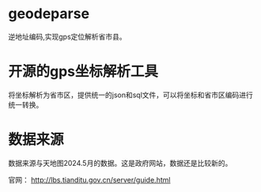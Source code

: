 # geodeparse
逆地址编码,实现gps定位解析省市县。



# 开源的gps坐标解析工具

将坐标解析为省市区，提供统一的json和sql文件，可以将坐标和省市区编码进行统一转换。



# 数据来源

数据来源与天地图2024.5月的数据。这是政府网站，数据还是比较新的。

官网： http://lbs.tianditu.gov.cn/server/guide.html